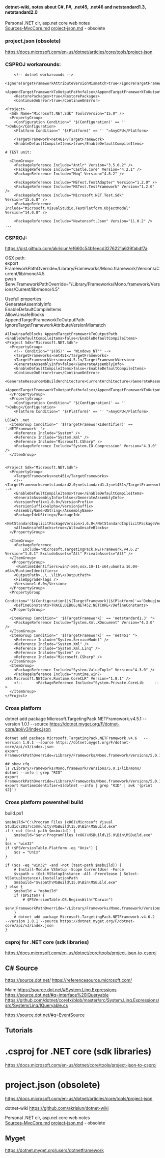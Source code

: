 #### dotnet-wiki, notes about C#, F#, .net45, .net46 and netstandard1.3,   netstandard2.0
Personal .NET clr, asp.net core web notes  
[Sources-MvcCore.md](Sources-MvcCore.md)
[project-json.md](dotnet/project-json.md) - obsolete

### project.json (obsolete)
<https://docs.microsoft.com/en-us/dotnet/articles/core/tools/project-json>

### CSPROJ workarounds:

```
    <!-- dotnet workarounds -->
    <IgnoreTargetFrameworkAttributeVersionMismatch>true</IgnoreTargetFrameworkAttributeVersionMismatch>
    <AppendTargetFrameworkToOutputPath>false</AppendTargetFrameworkToOutputPath>
    <RestorePackages>true</RestorePackages>
    <ContinueOnError>true</ContinueOnError>
    
<Project>
  <Sdk Name="Microsoft.NET.Sdk" ToolsVersion="15.0" />
  <PropertyGroup>
    <Configuration Condition=" '$(Configuration)' == '' ">Debug</Configuration>
    <Platform Condition=" '$(Platform)' == '' ">AnyCPU</Platform>
    
    <TargetFramework>net461</TargetFramework>
    <EnableDefaultCompileItems>true</EnableDefaultCompileItems>

# TEST unit:

  <ItemGroup>
    <PackageReference Include="Antlr" Version="3.5.0.2" />
    <PackageReference Include="Castle.Core" Version="4.2.1" />
    <PackageReference Include="Moq" Version="4.8.2" />

    <PackageReference Include="MSTest.TestAdapter" Version="1.2.0" />
    <PackageReference Include="MSTest.TestFramework" Version="1.2.0" />
    <PackageReference Include="Microsoft.NET.Test.Sdk" Version="15.6.0" />
    <PackageReference Include="Microsoft.VisualStudio.TestPlatform.ObjectModel" Version="14.0.0" />
    
    <PackageReference Include="Newtonsoft.Json" Version="11.0.2" />
...
```

### CSPROJ:

https://gist.github.com/akrisiun/ef660c54b1eecd3276221a639fabdf7a  

OSX path:  
export FrameworkPathOverride=/Library/Frameworks/Mono.framework/Versions/Current/lib/mono/4.5  
pwsh  
$env:FrameworkPathOverride="/Library/Frameworks/Mono.framework/Versions/Current/lib/mono/4.5"  

Usefull properties:  
GenerateAssemblyInfo  
EnableDefaultCompileItems  
AllowUnsafeBlocks  
AppendTargetFrameworkToOutputPath
IgnoreTargetFrameworkAttributeVersionMismatch
```
AllowUnsafeBlocks AppendTargetFrameworkToOutputPath
<EnableDefaultCompileItems>false</EnableDefaultCompileItems>
<Project Sdk="Microsoft.NET.Sdk">
  <PropertyGroup>
    <!-- Condition="'$(OS)' == 'Windows_NT'" -->
    <TargetFrameworks>net451</TargetFrameworks>
    <TargetFrameworkVersion>v4.5.1</TargetFrameworkVersion>
    <GenerateAssemblyInfo>false</GenerateAssemblyInfo>
    <EnableDefaultCompileItems>false</EnableDefaultCompileItems>
    <ContinueOnError>true</ContinueOnError>
    <GenerateResourceMSBuildArchitecture>CurrentArchitecture</GenerateResourceMSBuildArchitecture>    
    <AppendTargetFrameworkToOutputPath>false</AppendTargetFrameworkToOutputPath>
  </PropertyGroup>
  <PropertyGroup>
    <Configuration Condition=" '$(Configuration)' == '' ">Debug</Configuration>
    <Platform Condition=" '$(Platform)' == '' ">AnyCPU</Platform>

LEGACY .net
  <ItemGroup Condition=" '$(TargetFrameworkIdentifier)' == '.NETFramework' ">
    <Reference Include="System" />
    <Reference Include="System.Xml" />
    <Reference Include="Microsoft.CSharp" />
    <PackageReference Include="System.IO.Compression" Version="4.3.0" />
  </ItemGroup>


<Project Sdk="Microsoft.NET.Sdk">
  <PropertyGroup>
    <TargetFrameworks>net451</TargetFrameworks>
    <!-- <TargetFrameworks>netstandard2.0;netstandard1.3;net451</TargetFrameworks> -->
    <EnableDefaultCompileItems>true</EnableDefaultCompileItems>
    <GenerateAssemblyInfo>false</GenerateAssemblyInfo>
    <VersionPrefix>1.0.0</VersionPrefix>
    <VersionSuffix>alpha</VersionSuffix>
    <AssemblyName>UString</AssemblyName>
    <PackageId>UString</PackageId>
    <NetStandardImplicitPackageVersion>1.6.0</NetStandardImplicitPackageVersion>
    <AllowUnsafeBlocks>true</AllowUnsafeBlocks>  
  </PropertyGroup>

  <ItemGroup>
    <PackageReference 
        Include="Microsoft.TargetingPack.NETFramework.v4.6.2" Version="1.0.1" ExcludeAssets="All" PrivateAssets="All" />
  </ItemGroup>
   <PropertyGroup>
     <RuntimeIdentifiers>win7-x64;osx.10-11-x64;ubuntu.16.04-x64</RuntimeIdentifiers>
    <OutputPath>..\..\lib\</OutputPath>
    <FileUpgradeFlags />
    <Version>1.6.0</Version>
  </PropertyGroup>
  <PropertyGroup 
      Condition="'$(Configuration)|$(TargetFramework)|$(Platform)'=='Debug|net452|AnyCPU'">
    <DefineConstants>TRACE;DEBUG;NET452;NETCORE</DefineConstants>
  </PropertyGroup>

  <ItemGroup Condition=" '$(TargetFramework)' == 'netstandard1.3' ">
    <PackageReference Include="System.Xml.XDocument" Version="4.3.0" />
  </ItemGroup>
  <ItemGroup Condition=" '$(TargetFramework)' == 'net451' ">
    <Reference Include="System.ServiceModel" />
    <Reference Include="System.Xml" />
    <Reference Include="System.Xml.Linq" />
    <Reference Include="System" />
    <Reference Include="Microsoft.CSharp" />
  </ItemGroup>
  <ItemGroup>
    <PackageReference Include="System.ValueTuple" Version="4.3.0" />
    <PackageReference Include="runtime.win7-x86.Microsoft.NETCore.Runtime.CoreCLR" Version="1.0.1" />
    <!--      <PackageReference Include="System.Private.CoreLib     -->
  </ItemGroup>
</Project>    
```

### Cross platform

dotnet add package Microsoft.TargetingPack.NETFramework.v4.5.1 --version 1.0.1 --source https://dotnet.myget.org/F/dotnet-core/api/v3/index.json

```
dotnet add package Microsoft.TargetingPack.NETFramework.v4.6   --version 1.0.1 --source https://dotnet.myget.org/F/dotnet-core/api/v3/index.json
export FrameworkPathOverride=/Library/Frameworks/Mono.framework/Versions/5.0.1/lib/mono/4.5   

## show cfg
ls /Library/Frameworks/Mono.framework/Versions/5.0.1/lib/mono/
dotnet --info | grep "RID"
export FrameworkPathOverride=/Library/Frameworks/Mono.framework/Versions/5.0.1/lib/mono/4.5
export RuntimeIdentifier=$(dotnet --info | grep "RID" | awk '{print $2}')
```

### Cross platform powershell build

build.ps1
```
$msbuild="C:\Program Files (x86)\Microsoft Visual Studio\2017\Community\MSBuild\15.0\Bin\MSBuild.exe"
if (-not (test-path $msbuild)) {
    $msbuild="$env:ProgramFiles (x86)\MSBuild\15.0\Bin\MSBuild.exe"
}
$os = "win32"
if ($PSVersionTable.Platform -eq "Unix") {
    $os = "Unix"
}

if ($os -eq "win32" -and -not (test-path $msbuild)) {
    # Install-Module VSSetup -Scope CurrentUser -Force
    $vspath = (Get-VSSetupInstance -All -Prerelease | Select-VSSetupInstance).InstallationPath
    $msbuild="$vspath\MSBuild\15.0\Bin\MSBuild.exe"
} else {
    $msbuild = "msbuild"
    if ($PSItem) { 
        # $PSVersionTable.OS.BeginsWith("Darwin")
        $env:FrameworkPathOverride="/Library/Frameworks/Mono.framework/Versions/Current/lib/mono/4.5"
    }
    # dotnet add package Microsoft.TargetingPack.NETFramework.v4.6.2  --version 1.0.1 --source https://dotnet.myget.org/F/dotnet-core/api/v3/index.json
}
```

### csproj for .NET core (sdk libraries)
<https://docs.microsoft.com/en-us/dotnet/core/tools/project-json-to-csproj>

## C# Source 

https://source.dot.net/
https://referencesource.microsoft.com/

Main: 
https://source.dot.net/#System.Linq.Expressions
https://source.dot.net/#q=interface%20IQueryable
https://github.com/dotnet/corefx/blob/master/src/System.Linq.Expressions/src/System/Linq/IQueryable.cs

https://source.dot.net/#q=EventSource

## Tutorials



# .csproj for .NET core (sdk libraries)  
https://docs.microsoft.com/en-us/dotnet/core/tools/project-json-to-csproj

# project.json (obsolete)
https://docs.microsoft.com/en-us/dotnet/articles/core/tools/project-json


dotnet-wiki <https://github.com/akrisiun/dotnet-wiki>

Personal .NET clr, asp.net core web notes  
[Sources-MvcCore.md](Sources-MvcCore.md)
[project-json.md](project-json.md) - obsolete

##  Myget

https://dotnet.myget.org/users/dotnetframework
